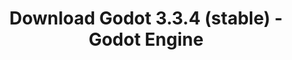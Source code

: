 ---
# Generated by /scripts/js/download_archive_generator !!! do not edit by hand !!!
title: 'Download Godot 3.3.4 (stable) - Godot Engine'
type: 'download/archive'
name: '3.3.4'
flavor: 'stable'
release_date: '2021-10-01T03:00:00-00:00'
release_notes: '/article/maintenance-release-godot-3-3-4/'
links:
  android.apk:
    name: 'android.apk'
    title: 'Android'
    caption: 'Universal APK (ARM64 + ARMv7 + x86_64 + x86)'
    tags:
      - 'APK download'
      - 'ARM64/v7'
      - 'x86 (64 & 32 bit)'
    hosts:
      github_builds:
        regular: 'https://github.com/godotengine/godot-builds/releases/download/3.3.4-stable/Godot_v3.3.4-stable_android_editor.apk'
        mono: '#'
      github:
        regular: 'https://github.com/godotengine/godot/releases/download/3.3.4-stable/Godot_v3.3.4-stable_android_editor.apk'
        mono: '#'
  macos.universal:
    name: 'macos.universal'
    title: 'macOS'
    caption: 'Universal (x86_64 + Apple Silicon)'
    tags:
      - 'Intel/Apple Silicon'
      - '64 bit'
    hosts:
      github_builds:
        regular: 'https://github.com/godotengine/godot-builds/releases/download/3.3.4-stable/Godot_v3.3.4-stable_osx.universal.zip'
        mono: 'https://github.com/godotengine/godot-builds/releases/download/3.3.4-stable/Godot_v3.3.4-stable_mono_osx.universal.zip'
      github:
        regular: 'https://github.com/godotengine/godot/releases/download/3.3.4-stable/Godot_v3.3.4-stable_osx.universal.zip'
        mono: 'https://github.com/godotengine/godot/releases/download/3.3.4-stable/Godot_v3.3.4-stable_mono_osx.universal.zip'
  windows.64:
    name: 'windows.64'
    title: 'Windows'
    caption: 'Standard (x86_64)'
    tags:
      - '64 bit'
    hosts:
      github_builds:
        regular: 'https://github.com/godotengine/godot-builds/releases/download/3.3.4-stable/Godot_v3.3.4-stable_win64.exe.zip'
        mono: 'https://github.com/godotengine/godot-builds/releases/download/3.3.4-stable/Godot_v3.3.4-stable_mono_win64.zip'
      github:
        regular: 'https://github.com/godotengine/godot/releases/download/3.3.4-stable/Godot_v3.3.4-stable_win64.exe.zip'
        mono: 'https://github.com/godotengine/godot/releases/download/3.3.4-stable/Godot_v3.3.4-stable_mono_win64.zip'
  linux_server.headless.64:
    name: 'linux_server.headless.64'
    title: 'Linux Server'
    caption: 'Headless (x86_64)'
    tags:
      - '64 bit'
      - 'Headless'
    hosts:
      github_builds:
        regular: 'https://github.com/godotengine/godot-builds/releases/download/3.3.4-stable/Godot_v3.3.4-stable_linux_headless.64.zip'
        mono: 'https://github.com/godotengine/godot-builds/releases/download/3.3.4-stable/Godot_v3.3.4-stable_mono_linux_headless_64.zip'
      github:
        regular: 'https://github.com/godotengine/godot/releases/download/3.3.4-stable/Godot_v3.3.4-stable_linux_headless.64.zip'
        mono: 'https://github.com/godotengine/godot/releases/download/3.3.4-stable/Godot_v3.3.4-stable_mono_linux_headless_64.zip'
  web:
    name: 'web'
    title: 'Web editor'
    caption: ''
    tags:
      - 'Self-hosted'
      - 'Cross-platform'
    hosts:
      github_builds:
        regular: 'https://github.com/godotengine/godot-builds/releases/download/3.3.4-stable/Godot_v3.3.4-stable_web_editor.zip'
        mono: '#'
      github:
        regular: 'https://github.com/godotengine/godot/releases/download/3.3.4-stable/Godot_v3.3.4-stable_web_editor.zip'
        mono: '#'
  linux.64:
    name: 'linux.64'
    title: 'Linux'
    caption: 'Standard (x86_64)'
    tags:
      - '64 bit'
    hosts:
      github_builds:
        regular: 'https://github.com/godotengine/godot-builds/releases/download/3.3.4-stable/Godot_v3.3.4-stable_x11.64.zip'
        mono: 'https://github.com/godotengine/godot-builds/releases/download/3.3.4-stable/Godot_v3.3.4-stable_mono_x11_64.zip'
      github:
        regular: 'https://github.com/godotengine/godot/releases/download/3.3.4-stable/Godot_v3.3.4-stable_x11.64.zip'
        mono: 'https://github.com/godotengine/godot/releases/download/3.3.4-stable/Godot_v3.3.4-stable_mono_x11_64.zip'
  linux.32:
    name: 'linux.32'
    title: 'Linux'
    caption: 'Standard (x86)'
    tags:
      - '32 bit'
    hosts:
      github_builds:
        regular: 'https://github.com/godotengine/godot-builds/releases/download/3.3.4-stable/Godot_v3.3.4-stable_x11.32.zip'
        mono: 'https://github.com/godotengine/godot-builds/releases/download/3.3.4-stable/Godot_v3.3.4-stable_mono_x11_32.zip'
      github:
        regular: 'https://github.com/godotengine/godot/releases/download/3.3.4-stable/Godot_v3.3.4-stable_x11.32.zip'
        mono: 'https://github.com/godotengine/godot/releases/download/3.3.4-stable/Godot_v3.3.4-stable_mono_x11_32.zip'
  windows.32:
    name: 'windows.32'
    title: 'Windows'
    caption: 'Standard (x86)'
    tags:
      - '32 bit'
    hosts:
      github_builds:
        regular: 'https://github.com/godotengine/godot-builds/releases/download/3.3.4-stable/Godot_v3.3.4-stable_win32.exe.zip'
        mono: 'https://github.com/godotengine/godot-builds/releases/download/3.3.4-stable/Godot_v3.3.4-stable_mono_win32.zip'
      github:
        regular: 'https://github.com/godotengine/godot/releases/download/3.3.4-stable/Godot_v3.3.4-stable_win32.exe.zip'
        mono: 'https://github.com/godotengine/godot/releases/download/3.3.4-stable/Godot_v3.3.4-stable_mono_win32.zip'
  linux_server.64:
    name: 'linux_server.64'
    title: 'Linux Server'
    caption: 'Standard (x86_64)'
    tags:
      - '64 bit'
    hosts:
      github_builds:
        regular: 'https://github.com/godotengine/godot-builds/releases/download/3.3.4-stable/Godot_v3.3.4-stable_linux_server.64.zip'
        mono: 'https://github.com/godotengine/godot-builds/releases/download/3.3.4-stable/Godot_v3.3.4-stable_mono_linux_server_64.zip'
      github:
        regular: 'https://github.com/godotengine/godot/releases/download/3.3.4-stable/Godot_v3.3.4-stable_linux_server.64.zip'
        mono: 'https://github.com/godotengine/godot/releases/download/3.3.4-stable/Godot_v3.3.4-stable_mono_linux_server_64.zip'
  aar_library:
    name: 'aar_library'
    title: 'AAR library'
    caption: ''
    tags:
      - 'Android plugins'
      - 'Java'
      - 'Kotlin'
    hosts:
      github_builds:
        regular: 'https://github.com/godotengine/godot-builds/releases/download/3.3.4-stable/godot-lib.3.3.4.stable.release.aar'
        mono: 'https://github.com/godotengine/godot-builds/releases/download/3.3.4-stable/godot-lib.3.3.4.stable.mono.release.aar'
      github:
        regular: 'https://github.com/godotengine/godot/releases/download/3.3.4-stable/godot-lib.3.3.4.stable.release.aar'
        mono: 'https://github.com/godotengine/godot/releases/download/3.3.4-stable/godot-lib.3.3.4.stable.mono.release.aar'
  templates:
    name: 'templates'
    title: 'Export templates'
    caption: ''
    tags:
      - 'Used to export your games to all supported platforms'
    hosts:
      github_builds:
        regular: 'https://github.com/godotengine/godot-builds/releases/download/3.3.4-stable/Godot_v3.3.4-stable_export_templates.tpz'
        mono: 'https://github.com/godotengine/godot-builds/releases/download/3.3.4-stable/Godot_v3.3.4-stable_mono_export_templates.tpz'
      github:
        regular: 'https://github.com/godotengine/godot/releases/download/3.3.4-stable/Godot_v3.3.4-stable_export_templates.tpz'
        mono: 'https://github.com/godotengine/godot/releases/download/3.3.4-stable/Godot_v3.3.4-stable_mono_export_templates.tpz'
primaryPlatforms:
  - 'android.apk'
  - 'macos.universal'
  - 'windows.64'
  - 'linux_server.headless.64'
  - 'web'
  - 'templates'
---